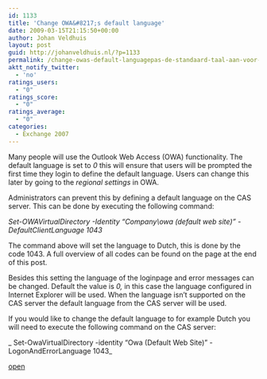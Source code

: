 ```yaml
---
id: 1133
title: 'Change OWA&#8217;s default language'
date: 2009-03-15T21:15:50+00:00
author: Johan Veldhuis
layout: post
guid: http://johanveldhuis.nl/?p=1133
permalink: /change-owas-default-languagepas-de-standaard-taal-aan-voor-owa/
aktt_notify_twitter:
  - 'no'
ratings_users:
  - "0"
ratings_score:
  - "0"
ratings_average:
  - "0"
categories:
  - Exchange 2007
---
```

Many people will use the Outlook Web Access (OWA) functionality. The default language is set to _0_ this will ensure that users will be prompted the first time they login to define the default language. Users can change this later by going to the _regional settings_ in OWA.

Administrators can prevent this by defining a default language on the CAS server. This can be done by executing the following command:

_Set-OWAVirtualDirectory -Identity &#8220;Company\owa (default web site)&#8221; -DefaultClientLanguage 1043_

The command above will set the language to Dutch, this is done by the code 1043. A full overview of all codes can be found on the page at the end of this post.

Besides this setting the language of the loginpage and error messages can be changed. Default the value is _0,_ in this case the language configured in Internet Explorer will be used. When the language isn&#8217;t supported on the CAS server the default language from the CAS server will be used.

If you would like to change the default language to for example Dutch you will need to execute the following command on the CAS server:

_ Set-OwaVirtualDirectory -identity &#8220;Owa (Default Web Site)&#8221; -LogonAndErrorLanguage 1043_

<a href="http://technet.microsoft.com/en-us/library/aa997435.aspx" target="_blank">open</a>
